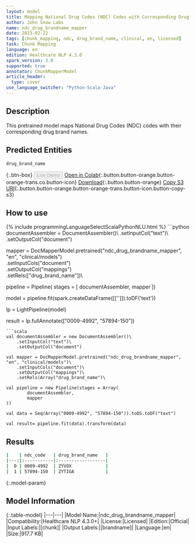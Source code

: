 ```yaml
---
layout: model
title: Mapping National Drug Codes (NDC) Codes with Corresponding Drug Brand Names
author: John Snow Labs
name: ndc_drug_brandname_mapper
date: 2023-02-22
tags: [chunk_mapping, ndc, drug_brand_name, clinical, en, licensed]
task: Chunk Mapping
language: en
edition: Healthcare NLP 4.3.0
spark_version: 3.0
supported: true
annotator: ChunkMapperModel
article_header:
  type: cover
use_language_switcher: "Python-Scala-Java"
---
```


## Description

This pretrained model maps National Drug Codes (NDC) codes with their corresponding drug brand names.

## Predicted Entities

`drug_brand_name`

{:.btn-box}
<button class="button button-orange" disabled>Live Demo</button>
[Open in Colab](https://colab.research.google.com/github/JohnSnowLabs/spark-nlp-workshop/blob/master/tutorials/Certification_Trainings/Healthcare/26.Chunk_Mapping.ipynb){:.button.button-orange.button-orange-trans.co.button-icon}
[Download](https://s3.amazonaws.com/auxdata.johnsnowlabs.com/clinical/models/ndc_drug_brandname_mapper_en_4.3.0_3.0_1677102197072.zip){:.button.button-orange}
[Copy S3 URI](s3://auxdata.johnsnowlabs.com/clinical/models/ndc_drug_brandname_mapper_en_4.3.0_3.0_1677102197072.zip){:.button.button-orange.button-orange-trans.button-icon.button-copy-s3}

## How to use



<div class="tabs-box" markdown="1">
{% include programmingLanguageSelectScalaPythonNLU.html %}
```python
documentAssembler = DocumentAssembler()\
    .setInputCol("text")\
    .setOutputCol("document")

mapper = DocMapperModel.pretrained("ndc_drug_brandname_mapper", "en", "clinical/models")\
    .setInputCols("document")\
    .setOutputCol("mappings")\
    .setRels(["drug_brand_name"])\

pipeline = Pipeline(
    stages = [
        documentAssembler,
        mapper
        ])

model = pipeline.fit(spark.createDataFrame([['']]).toDF('text')) 

lp = LightPipeline(model)

result = lp.fullAnnotate(["0009-4992", "57894-150"])
```
```scala
val documentAssembler = new DocumentAssembler()\
    .setInputCol("text")\
    .setOutputCol("document")

val mapper = DocMapperModel.pretrained("ndc_drug_brandname_mapper", "en", "clinical/models")\
    .setInputCols("document")\
    .setOutputCol("mappings")\
    .setRels(Array("drug_brand_name")\

val pipeline = new Pipeline(stages = Array(
        documentAssembler,
        mapper
))

val data = Seq(Array("0009-4992", "57894-150")).toDS.toDF("text")

val result= pipeline.fit(data).transform(data)
```
</div>

## Results

```bash
|    | ndc_code   | drug_brand_name   |
|---:|:-----------|:------------------|
|  0 | 0009-4992  | ZYVOX             |
|  1 | 57894-150  | ZYTIGA            |
```

{:.model-param}
## Model Information

{:.table-model}
|---|---|
|Model Name:|ndc_drug_brandname_mapper|
|Compatibility:|Healthcare NLP 4.3.0+|
|License:|Licensed|
|Edition:|Official|
|Input Labels:|[chunk]|
|Output Labels:|[brandname]|
|Language:|en|
|Size:|917.7 KB|